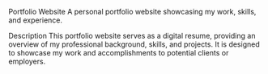 Portfolio Website
A personal portfolio website showcasing my work, skills, and experience.

Description
This portfolio website serves as a digital resume, providing an overview of my professional background, skills, and projects. It is designed to showcase my work and accomplishments to potential clients or employers.